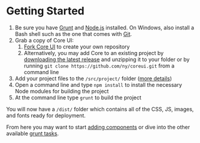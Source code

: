 # Getting Started

1. Be sure you have [Grunt](http://gruntjs.com/) and [Node.js](http://nodejs.org/download/) installed. On Windows, also install a Bash shell such as the one that comes with [Git](http://git-scm.com/downloads).
1. Grab a copy of Core UI:
    1. [Fork Core UI](https://github.com/ny/coreui/fork) to create your own repository
    1. Alternatively, you may add Core to an existing project by [downloading the latest release](https://github.com/ny/coreui/archive/master.zip) and unzipping it to your folder or by running `git clone https://github.com/ny/coreui.git` from a command line
1. Add your project files to the `/src/project/` folder ([more details](project/index.html))
1. Open a command line and type `npm install` to install the necessary Node modules for building the project
1. At the command line type `grunt` to build the project

You will now have a `/dist/` folder which contains all of the CSS, JS, images, and fonts ready for deployment.

From here you may want to start [adding components](components/index.html) or dive into the other available [grunt tasks](build.html).